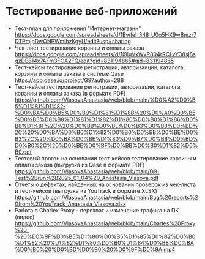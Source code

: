 # Тестирование веб-приложений
- Тест-план для приложения "Интернет-магазин" https://docs.google.com/spreadsheets/d/1BwfeI_348_U0o5HX9wBmzr7DTPmjpDwONPWmlhzKgyU/edit?usp=sharing
- Чек-лист тестирование корзины и оплаты заказа https://docs.google.com/spreadsheets/d/1I9luVxWvP804rRCLvY38sj8sgzDE814x7AFm3FOA2FQ/edit?gid=831194865#gid=831194865
- Тест-кейсы тестирование регистрации, авторизаиции, каталога, корзины и оплаты заказа в системе Qase https://app.qase.io/project/G9?author=288
- Тест-кейсы тестирование регистрации, авторизации, каталога, корзины и оплаты заказа (в формате PDF) https://github.com/VlasovaAnastasia/web/blob/main/%D0%A2%D0%B5%D1%81%D1%82-%D0%BA%D0%B5%D0%B9%D1%81%D1%8B%20%D0%A0%D0%B5%D0%B3%D0%B8%D1%81%D1%82%D1%80%D0%B0%D1%86%D0%B8%D1%8F%2C%20%D0%BB%D0%BE%D0%B3%D0%B8%D0%BD%2C%20%D0%BA%D0%B0%D1%82%D0%B0%D0%BB%D0%BE%D0%B3%2C%20%D0%BA%D0%BE%D1%80%D0%B7%D0%B8%D0%BD%D0%B0%2C%20%D0%BE%D0%BF%D0%BB%D0%B0%D1%82%D0%B0.pdf
- Тестовый прогон на основании тест-кейсов тестирование корзины и оплаты заказа (выгрузка из Qase в формате PDF) https://github.com/VlasovaAnastasia/web/blob/main/G9-Test%2Brun%2B2025_01_04%20_Anastasia_Vlasova.pdf
- Отчеты о дефектах, найденных на основании проверок из чек-листа и тест-кейсов (выгрузка из YouTrack в формате XLSX)  https://github.com/VlasovaAnastasia/web/blob/main/Bug%20reports%20from%20YouTrack_Anastasia_Vlasova.xlsx
- Работа в Charlex Proxy - перехват и изменение трафика на ПК (видео) https://github.com/VlasovaAnastasia/web/blob/main/Charles%20Proxy%20-%20%D0%9F%D0%B5%D1%80%D0%B5%D1%85%D0%B2%D0%B0%D1%82%20%D1%82%D1%80%D0%B0%D1%84%D0%B8%D0%BA%D0%B0%20%D0%BD%D0%B0%20%D0%9F%D0%9A.mp4
